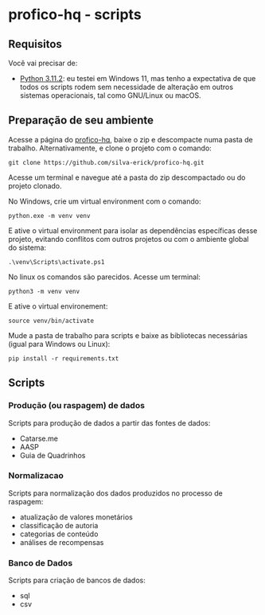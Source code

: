 # profico-hq - scripts

## Requisitos

Você vai precisar de:
- [Python 3.11.2](https://www.python.org/downloads/): eu testei em Windows 11, mas tenho a expectativa
de que todos os scripts rodem sem necessidade de alteração em outros sistemas operacionais, tal como
GNU/Linux ou macOS.

## Preparação de seu ambiente

Acesse a página do [profico-hq](https://github.com/silva-erick/profico-hq), baixe o zip
e descompacte numa pasta de trabalho. Alternativamente, e clone o projeto com o comando:

```
git clone https://github.com/silva-erick/profico-hq.git
```

Acesse um terminal e navegue até a pasta do zip descompactado ou do projeto clonado.


No Windows, crie um virtual environment com o comando:

```
python.exe -m venv venv
```

E ative o virtual environment para isolar as dependências específicas
desse projeto, evitando conflitos com outros projetos ou com o ambiente global do sistema:

```
.\venv\Scripts\activate.ps1
```

No linux os comandos são parecidos. Acesse um terminal:

```
python3 -m venv venv
```

E ative o virtual environement:

```
source venv/bin/activate
```

Mude a pasta de trabalho para scripts e baixe as bibliotecas necessárias (igual para Windows ou Linux):

```
pip install -r requirements.txt
```

## Scripts

### Produção (ou raspagem) de dados

Scripts para produção de dados a partir das fontes de dados:
- Catarse.me
- AASP
- Guia de Quadrinhos

### Normalizacao

Scripts para normalização dos dados produzidos no processo de raspagem:
- atualização de valores monetários
- classificação de autoria
- categorias de conteúdo
- análises de recompensas

### Banco de Dados

Scripts para criação de bancos de dados:
- sql
- csv